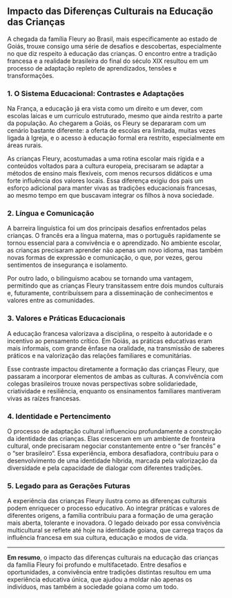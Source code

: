 ## Impacto das Diferenças Culturais na Educação das Crianças

A chegada da família Fleury ao Brasil, mais especificamente ao estado de Goiás, trouxe consigo uma série de desafios e descobertas, especialmente no que diz respeito à educação das crianças. O encontro entre a tradição francesa e a realidade brasileira do final do século XIX resultou em um processo de adaptação repleto de aprendizados, tensões e transformações.

### 1. **O Sistema Educacional: Contrastes e Adaptações**

Na França, a educação já era vista como um direito e um dever, com escolas laicas e um currículo estruturado, mesmo que ainda restrito a parte da população. Ao chegarem a Goiás, os Fleury se depararam com um cenário bastante diferente: a oferta de escolas era limitada, muitas vezes ligada à Igreja, e o acesso à educação formal era restrito, especialmente em áreas rurais.

As crianças Fleury, acostumadas a uma rotina escolar mais rígida e a conteúdos voltados para a cultura europeia, precisaram se adaptar a métodos de ensino mais flexíveis, com menos recursos didáticos e uma forte influência dos valores locais. Essa diferença exigiu dos pais um esforço adicional para manter vivas as tradições educacionais francesas, ao mesmo tempo em que buscavam integrar os filhos à nova sociedade.

### 2. **Língua e Comunicação**

A barreira linguística foi um dos principais desafios enfrentados pelas crianças. O francês era a língua materna, mas o português rapidamente se tornou essencial para a convivência e o aprendizado. No ambiente escolar, as crianças precisaram aprender não apenas um novo idioma, mas também novas formas de expressão e comunicação, o que, por vezes, gerou sentimentos de insegurança e isolamento.

Por outro lado, o bilinguismo acabou se tornando uma vantagem, permitindo que as crianças Fleury transitassem entre dois mundos culturais e, futuramente, contribuíssem para a disseminação de conhecimentos e valores entre as comunidades.

### 3. **Valores e Práticas Educacionais**

A educação francesa valorizava a disciplina, o respeito à autoridade e o incentivo ao pensamento crítico. Em Goiás, as práticas educativas eram mais informais, com grande ênfase na oralidade, na transmissão de saberes práticos e na valorização das relações familiares e comunitárias.

Esse contraste impactou diretamente a formação das crianças Fleury, que passaram a incorporar elementos de ambas as culturas. A convivência com colegas brasileiros trouxe novas perspectivas sobre solidariedade, criatividade e resiliência, enquanto os ensinamentos familiares mantiveram vivas as raízes francesas.

### 4. **Identidade e Pertencimento**

O processo de adaptação cultural influenciou profundamente a construção da identidade das crianças. Elas cresceram em um ambiente de fronteira cultural, onde precisaram negociar constantemente entre o “ser francês” e o “ser brasileiro”. Essa experiência, embora desafiadora, contribuiu para o desenvolvimento de uma identidade híbrida, marcada pela valorização da diversidade e pela capacidade de dialogar com diferentes tradições.

### 5. **Legado para as Gerações Futuras**

A experiência das crianças Fleury ilustra como as diferenças culturais podem enriquecer o processo educativo. Ao integrar práticas e valores de diferentes origens, a família contribuiu para a formação de uma geração mais aberta, tolerante e inovadora. O legado deixado por essa convivência multicultural se reflete até hoje na identidade goiana, que carrega traços da influência francesa em sua cultura, educação e modos de vida.

---

**Em resumo**, o impacto das diferenças culturais na educação das crianças da família Fleury foi profundo e multifacetado. Entre desafios e oportunidades, a convivência entre tradições distintas resultou em uma experiência educativa única, que ajudou a moldar não apenas os indivíduos, mas também a sociedade goiana como um todo.